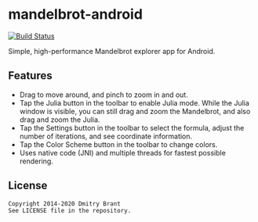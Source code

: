# mandelbrot-android

[![Build Status](https://travis-ci.org/dbrant/mandelbrot-android.svg)](https://travis-ci.org/dbrant/mandelbrot-android)

Simple, high-performance Mandelbrot explorer app for Android.

## Features

- Drag to move around, and pinch to zoom in and out.
- Tap the Julia button in the toolbar to enable Julia mode. While the Julia window is visible, you can still drag and zoom the Mandelbrot, and also drag and zoom the Julia.
- Tap the Settings button in the toolbar to select the formula, adjust the number of iterations, and see coordinate information.
- Tap the Color Scheme button in the toolbar to change colors.
- Uses native code (JNI) and multiple threads for fastest possible rendering.

## License

    Copyright 2014-2020 Dmitry Brant
    See LICENSE file in the repository.
